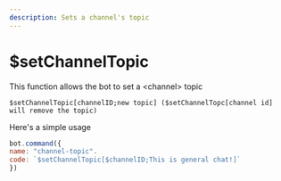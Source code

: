 ```yaml
---
description: Sets a channel's topic
---
```


# $setChannelTopic

This function allows the bot to set a \<channel> topic

```
$setChannelTopic[channelID;new topic] ($setChannelTopc[channel id] will remove the topic)
```

Here's a simple usage

```javascript
bot.command({
name: "channel-topic".
code: `$setChannelTopic[$channelID;This is general chat!]`
})
```
